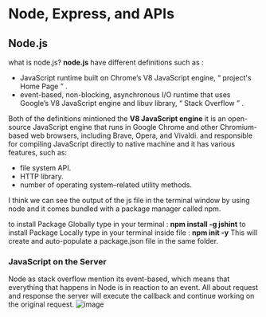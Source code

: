 # Node, Express, and APIs

## Node.js

what is node.js?
**node.js** have different definitions such as :
- JavaScript runtime built on Chrome’s V8 JavaScript engine, &ldquo; project's Home Page &rdquo; .
- event-based, non-blocking, asynchronous I/O runtime that uses Google’s V8 JavaScript engine and libuv library, &ldquo; Stack Overflow &rdquo; .

Both of the definitions mintioned the **V8 JavaScript engine** it is an open-source JavaScript engine that runs in Google Chrome and other Chromium-based web browsers, including Brave, Opera, and Vivaldi. and responsible for compiling JavaScript directly to native machine and it has various features, such as:
* file system API.
* HTTP library.
* number of operating system–related utility methods.

I think we can see the output of the js file in the terminal window by using node and it comes bundled with a package manager called npm.

to install Package Globally type in your terminal :
 **npm install -g jshint** 
 to install Package Locally type in your terminal inside file :
 **npm init -y** 
 This will create and auto-populate a package.json file in the same folder.

 ### JavaScript on the Server
 Node as stack overflow mention its event-based, which means that everything that happens in Node is in reaction to an event. All about request and response the server will execute the callback and continue working on the original request.
 ![image](https://dab1nmslvvntp.cloudfront.net/wp-content/uploads/2012/10/1516152673node_event_loop.png)
